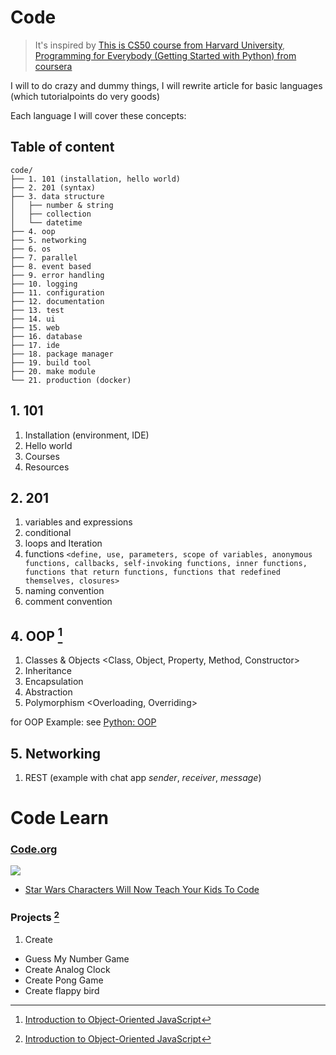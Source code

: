 # Code

> It's inspired by [This is CS50 course from Harvard University](https://cs50.harvard.edu/), [Programming for Everybody (Getting Started with Python) from coursera](https://www.class-central.com/mooc/4319/coursera-programming-for-everybody-getting-started-with-python)

I will to do crazy and dummy things, I will rewrite article for basic languages (which tutorialpoints do very goods)

Each language I will cover these concepts:

## Table of content

```
code/
├── 1. 101 (installation, hello world)
├── 2. 201 (syntax)
├── 3. data structure
│   ├── number & string
│   ├── collection
│   └── datetime
├── 4. oop
├── 5. networking
├── 6. os
├── 7. parallel
├── 8. event based
├── 9. error handling
├── 10. logging
├── 11. configuration
├── 12. documentation
├── 13. test
├── 14. ui
├── 15. web
├── 16. database
├── 17. ide
├── 18. package manager
├── 19. build tool
├── 20. make module
└── 21. production (docker)
```

## 1. 101

1. Installation (environment, IDE)
2. Hello world
3. Courses
4. Resources

## 2. 201

1. variables and expressions
2. conditional
3. loops and Iteration
4. functions `<define, use, parameters, scope of variables, anonymous functions, callbacks, self-invoking functions, inner functions, functions that return functions, functions that redefined themselves, closures>`
5. naming convention
6. comment convention

## 4. OOP [^1]

1. Classes & Objects <Class, Object, Property, Method, Constructor>
2. Inheritance
3. Encapsulation
4. Abstraction <Interface>
5. Polymorphism <Overloading, Overriding>

for OOP Example: see [Python: OOP](http://magizbox.com/index.php/code/python/python-oop/)

## 5. Networking

1. REST (example with chat app *sender*, *receiver*, *message*)

[^1]: [Introduction to Object-Oriented JavaScript](https://developer.mozilla.org/en-US/docs/Web/JavaScript/Introduction_to_Object-Oriented_JavaScript)

# Code Learn

### [Code.org](http://code.org)

![](https://www.systemsbiology.org/wp-content/uploads/2013/03/codeorg.png)

* [Star Wars Characters Will Now Teach Your Kids To Code](http://www.wired.com/2015/11/star-wars-characters-will-now-teach-your-kids-to-code/)

### Projects [^1]

1. Create
* Guess My Number Game
* Create Analog Clock
* Create Pong Game
* Create flappy bird

[^1]: [](http://www.codeskulptor.org/coursera/interactivepython.html)
